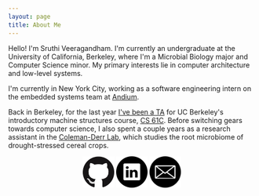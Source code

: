 ```yaml
---
layout: page
title: About Me
---
```


Hello! I'm Sruthi Veeragandham. I'm currently an undergraduate at the University of California, Berkeley, where I'm a Microbial Biology major and Computer Science minor. My primary interests lie in computer architecture and low-level systems. 

I'm currently in New York City, working as a software engineering intern on the embedded systems team at [Andium](https://andium.com). 

Back in Berkeley, for the last year [I've been a TA](/teaching) for UC Berkeley's introductory machine structures course, [CS 61C](https://cs61c.org). Before switching gears towards computer science, I also spent a couple years as a research assistant in the [Coleman-Derr Lab](https://pgec.berkeley.edu/coleman-derr-lab-0), which studies the root microbiome of drought-stressed cereal crops. 

<div align="center">
  <a href="https://github.com/sruthiveeragandham"><img src="/github.png" width=64 style="display: inline-block"></a>
  <a href="https://www.linkedin.com/in/sruthi-veeragandham"><img src="/linkedin.png" width=64 style="display: inline-block"></a>
  <a href="mailto:sruthiveeragandham@gmail.com"><img src="/email.png" width=64 style="display: inline-block"></a>
</div>
